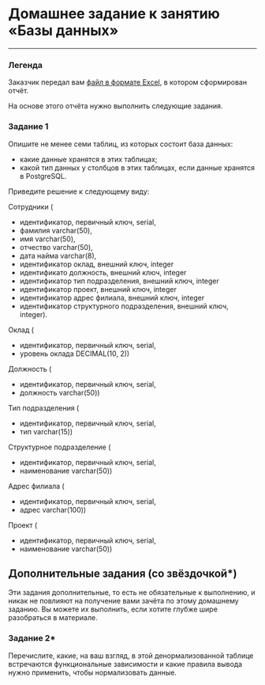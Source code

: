 # Домашнее задание к занятию «Базы данных»

---
### Легенда

Заказчик передал вам [файл в формате Excel](https://github.com/netology-code/sdb-homeworks/blob/main/resources/hw-12-1.xlsx), в котором сформирован отчёт. 

На основе этого отчёта нужно выполнить следующие задания.

### Задание 1

Опишите не менее семи таблиц, из которых состоит база данных:

- какие данные хранятся в этих таблицах;
- какой тип данных у столбцов в этих таблицах, если данные хранятся в PostgreSQL.

Приведите решение к следующему виду:

Сотрудники (
- идентификатор, первичный ключ, serial,
- фамилия varchar(50),
- имя varchar(50),
- отчество varchar(50),
- дата найма varchar(8),
- идентификатор оклад, внешний ключ, integer
- идентификато должность, внешний ключ, integer
- идентификатор тип подразделения, внешний ключ, integer
- идентификатор проект, внешний ключ, integer
- идентификатор адрес филиала, внешний ключ, integer
- идентификатор структурного подразделения, внешний ключ, integer).

Оклад (
- идентификатор, первичный ключ, serial,
- уровень оклада DECIMAL(10, 2))

Должность (
- идентификатор, первичный ключ, serial,
- должность varchar(50))

Тип подразделения (
- идентификатор, первичный ключ, serial,
- тип varchar(15))

Структурное подразделение (
- идентификатор, первичный ключ, serial,
- наименование varchar(50))

 Адрес филиала (
 - идентификатор, первичный ключ, serial,
 - адрес varchar(100))

Проект (
- идентификатор, первичный ключ, serial,
- наименование varchar(50))


## Дополнительные задания (со звёздочкой*)
Эти задания дополнительные, то есть не обязательные к выполнению, и никак не повлияют на получение вами зачёта по этому домашнему заданию. Вы можете их выполнить, если хотите глубже шире разобраться в материале.


### Задание 2*

Перечислите, какие, на ваш взгляд, в этой денормализованной таблице встречаются функциональные зависимости и какие правила вывода нужно применить, чтобы нормализовать данные.
